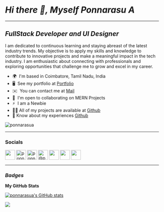 # *Hi there 👋, Myself Ponnarasu A*
------------------------------------
## *FullStack Developer and UI Designer*


I am dedicated to continuous learning and staying abreast of the latest industry trends. My objective is to apply my skills and knowledge to contribute to innovative projects and make a meaningful impact in the tech industry. I am enthusiastic about connecting with professionals and exploring opportunities that challenge me to grow and excel in my career.

* 🌍  I'm based in Coimbatore, Tamil Nadu, India
* 🖥️  See my portfolio at [Portfolio](http://ponnarasua.github.io)
* ✉️  You can contact me at [Mail](mailto:ponnarasua410@gmail.com)
* 🤝  I'm open to collaborating on MERN Projects
* ⚡  I am a Newbie
* 👨‍💻 All of my projects are available at [Github](http://ponnarasua.github.io)
* 📄 Know about my experiences [Github](http://ponnarasua.github.io)

<p align="left"> <img src="https://komarev.com/ghpvc/?username=ponnarasua&label=Profile%20views&color=0e75b6&style=flat" alt="ponnarasua" /> </p>

---------------------------------------

### Socials

<p align="left">
<a href="https://www.linkedin.com/in/ponnarasu-a-7997a11b8/" target="_blank" rel="noreferrer"><img src="https://raw.githubusercontent.com/danielcranney/readme-generator/main/public/icons/socials/linkedin.svg" width="32" height="32" /></a> 
<a href="https://kaggle.com/ponnarasua" target="_blank" rel="noreferrer"><img src="https://raw.githubusercontent.com/rahuldkjain/github-profile-readme-generator/master/src/images/icons/Social/kaggle.svg" alt="ponnarasua" height="32" width="32" /></a>
<a href="https://www.leetcode.com/ponnarasu_a" target="_blank" rel="noreferrer"><img src="https://raw.githubusercontent.com/rahuldkjain/github-profile-readme-generator/master/src/images/icons/Social/leet-code.svg" alt="ponnarasu_a" height="32" width="32" /></a>
<a href="https://www.hackerearth.com/@ponnarasua" target="_blank" rel="noreferrer"><img src="https://raw.githubusercontent.com/maurodesouza/profile-readme-generator/master/src/assets/icons/social/hackerrank/default.svg" alt="@ponnarasua" height="32" width="32" /></a>
<a href="https://discord.com/users/sunder1011" target="_blank" rel="noreferrer"><img src="https://raw.githubusercontent.com/danielcranney/readme-generator/main/public/icons/socials/discord.svg" width="32" height="32" /></a> 
<a href="https://www.github.com/ponnarasua/" target="_blank" rel="noreferrer"><img src="https://raw.githubusercontent.com/danielcranney/profileme-dev/refs/heads/main/public/icons/socials/github-dark.svg" width="32" height="32" /></a> 
<a href="https://www.stackoverflow.com/users/24845922/ponnarasu-a" target="_blank" rel="noreferrer"><img src="https://raw.githubusercontent.com/danielcranney/readme-generator/main/public/icons/socials/stackoverflow.svg" width="32" height="32" /> </a>
</p>

---------------------------------------

### *Badges*

<b>My GitHub Stats</b>

<a href="http://www.github.com/ponnarasua"><img src="https://github-readme-stats.vercel.app/api?username=ponnarasua&show_icons=true&hide=stars,&count_private=true&title_color=6366f1&text_color=ffffff&icon_color=6366f1&bg_color=1c1917&hide_border=true&show_icons=true" alt="ponnarasua's GitHub stats" /></a>

<a href="https://github.com/ponnarasua"><img src="https://github-readme-streak-stats.herokuapp.com/?user=ponnarasua&stroke=ffffff&background=1c1917&ring=6366f1&fire=6366f1&currStreakNum=ffffff&currStreakLabel=6366f1&sideNums=ffffff&sideLabels=ffffff&dates=ffffff&hide_border=true" /></a>

